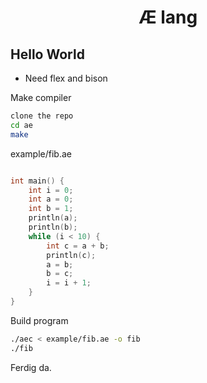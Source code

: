 <div align="center">
    <h1>Æ lang</h1>
</div>

## Hello World

- Need flex and bison

Make compiler

```bash
clone the repo
cd ae
make
```

example/fib.ae

```c++

int main() {
    int i = 0;
    int a = 0;
    int b = 1;
    println(a);
    println(b);
    while (i < 10) {
        int c = a + b;
        println(c);
        a = b;
        b = c;
        i = i + 1;
    }
}
```

Build program

```bash
./aec < example/fib.ae -o fib
./fib
```

Ferdig da.
